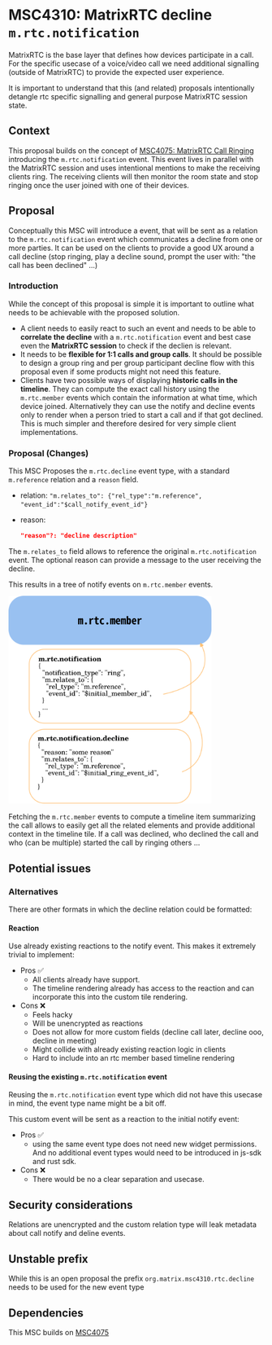 # MSC4310: MatrixRTC decline `m.rtc.notification`

MatrixRTC is the base layer that defines how devices participate in a call. For the specific
usecase of a voice/video call we need additional signalling (outside of MatrixRTC) to provide
the expected user experience.

It is important to understand that this (and related) proposals intentionally detangle rtc specific
signalling and general purpose MatrixRTC session state.

## Context

This proposal builds on the concept of [MSC4075: MatrixRTC Call Ringing](https://github.com/matrix-org/matrix-spec-proposals/pull/4075)
introducing the `m.rtc.notification` event.
This event lives in parallel with the MatrixRTC session and uses intentional mentions to make the receiving clients ring.
The receiving clients will then monitor the room state and stop ringing once the user joined with one of their devices.

## Proposal

Conceptually this MSC will introduce a event, that will be sent as a relation to the `m.rtc.notification` event
which communicates a decline from one or more parties. It can be used on the clients to provide a good UX around
a call decline (stop ringing, play a decline sound, prompt the user with: "the call has been declined" ...)

### Introduction

While the concept of this proposal is simple it is important to outline what needs to be achievable with
the proposed solution.

- A client needs to easily react to such an event and needs to be able to **correlate the decline** with a
  `m.rtc.notification` event and best case even the **MatrixRTC session** to check if the declien is relevant.
- It needs to be **flexible for 1:1 calls and group calls**. It should be possible to design a group ring
  and per group participant decline flow with this proposal even if some products might not need this feature.
- Clients have two possible ways of displaying **historic calls in the timeline**. They can compute the exact call
  history using the `m.rtc.member` events which contain the information at what time, which device joined.
  Alternatively they can use the notify and decline events only to render when a person tried to start a call
  and if that got declined. This is much simpler and therefore desired for very simple client implementations.

### Proposal (Changes)

This MSC Proposes the `m.rtc.decline` event type, with a standard `m.reference`
relation and a `reason` field.

- relation: `"m.relates_to": {"rel_type":"m.reference", "event_id":"$call_notify_event_id"}`
- reason:

  ```json
  "reason"?: "decline description"
  ```

The `m.relates_to` field allows to reference the original `m.rtc.notification` event.
The optional reason can provide a message to the user receiving the decline.

This results in a tree of notify events on `m.rtc.member` events.

<img src="./4310-matrixRTC-call-decline-realtions.svg" width=400 alt="matrixRTC-call-decline-relations"/>

Fetching the `m.rtc.member` events to compute a timeline item summarizing the
call allows to easily get all the
related elements and provide additional context in the timeline tile.
If a call was declined, who declined the call and who (can be multiple) started
the call by ringing others ...

## Potential issues

### Alternatives

There are other formats in which the decline relation could be formatted:

#### Reaction

Use already existing reactions to the notify event. This makes it extremely trivial to implement:

- Pros ✅
  - All clients already have support. 
  - The timeline rendering already has access to the reaction and can incorporate this into the custom tile rendering.
- Cons ❌
  - Feels hacky
  - Will be unencrypted as reactions
  - Does not allow for more custom fields (decline call later, decline ooo, decline in meeting)
  - Might collide with already existing reaction logic in clients
  - Hard to include into an rtc member based timeline rendering

#### Reusing the existing `m.rtc.notification` event

Reusing the `m.rtc.notification` event type which did not have this usecase in mind,
the event type name might be a bit off.

This custom event will be sent as a reaction to the initial notify event:

- Pros ✅
  - using the same event type does not need new widget permissions. And no additional
  event types would need to be introduced in js-sdk and rust sdk.
- Cons ❌
  - There would be no a clear separation and usecase.

## Security considerations

Relations are unencrypted and the custom relation type will leak metadata about call notify and deline events.

## Unstable prefix

While this is an open proposal the prefix `org.matrix.msc4310.rtc.decline` needs to be used for the new event type

## Dependencies

This MSC builds on [MSC4075](https://github.com/matrix-org/matrix-spec-proposals/pull/4075)